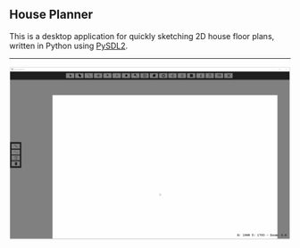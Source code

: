 ## House Planner

This is a desktop application for quickly sketching 2D house floor plans, written in Python using [PySDL2](https://pypi.org/project/PySDL2/).

---

![](demo.gif)
